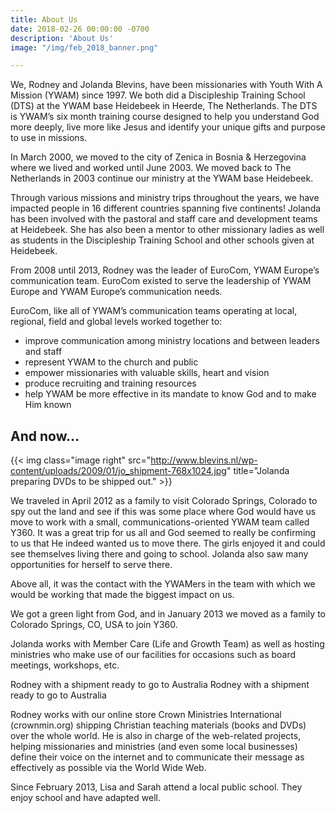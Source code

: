 ```yaml
---
title: About Us
date: 2018-02-26 00:00:00 -0700
description: 'About Us'
image: "/img/feb_2018_banner.png"

---
```

We, Rodney and Jolanda Blevins, have been missionaries with Youth With A Mission (YWAM) since 1997. We both did a Discipleship Training School (DTS) at the YWAM base Heidebeek in Heerde, The Netherlands. The DTS is YWAM’s six month training course designed to help you understand God more deeply, live more like Jesus and identify your unique gifts and purpose to use in missions.

In March 2000, we moved to the city of Zenica in Bosnia & Herzegovina where we lived and worked until June 2003. We moved back to The Netherlands in 2003 continue our ministry at the YWAM base Heidebeek.

Through various missions and ministry trips throughout the years, we have impacted people in 16 different countries spanning five continents!
Jolanda has been involved with the pastoral and staff care and development teams at Heidebeek. She has also been a mentor to other missionary ladies as well as students in the Discipleship Training School and other schools given at Heidebeek.

From 2008 until 2013, Rodney was the leader of EuroCom, YWAM Europe’s communication team. EuroCom existed to serve the leadership of YWAM Europe and YWAM Europe’s communication needs.

EuroCom, like all of YWAM’s communication teams operating at local, regional, field and global levels worked together to:

* improve communication among ministry locations and between leaders and staff
* represent YWAM to the church and public
* empower missionaries with valuable skills, heart and vision
* produce recruiting and training resources
* help YWAM be more effective in its mandate to know God and to make Him known

And now…
--------

{{< img class="image right" src="http://www.blevins.nl/wp-content/uploads/2009/01/jo_shipment-768x1024.jpg" title="Jolanda preparing DVDs to be shipped out." >}}

We traveled in April 2012 as a family to visit Colorado Springs, Colorado to spy out the land and see if this was some place where God would have us move to work with a small, communications-oriented YWAM team called Y360. It was a great trip for us all and God seemed to really be confirming to us that He indeed wanted us to move there. The girls enjoyed it and could see themselves living there and going to school. Jolanda also saw many opportunities for herself to serve there.

Above all, it was the contact with the YWAMers in the team with which we would be working that made the biggest impact on us.

We got a green light from God, and in January 2013 we moved as a family to Colorado Springs, CO, USA to join Y360.

Jolanda works with Member Care (Life and Growth Team) as well as hosting ministries who make use of our facilities for occasions such as board meetings, workshops, etc.

Rodney with a shipment ready to go to Australia
Rodney with a shipment ready to go to Australia

Rodney works with our online store Crown Ministries International (crownmin.org) shipping Christian teaching materials (books and DVDs) over the whole world. He is also in charge of the web-related projects, helping missionaries and ministries (and even some local businesses) define their voice on the internet and to communicate their message as effectively as possible via the World Wide Web.

Since February 2013, Lisa and Sarah attend a local public school. They enjoy school and have adapted well.